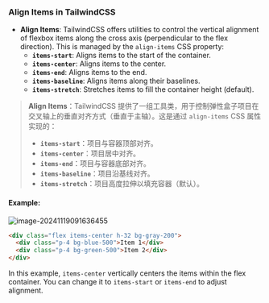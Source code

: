 ### Align Items in TailwindCSS

- **Align Items**: TailwindCSS offers utilities to control the vertical alignment of flexbox items along the cross axis (perpendicular to the flex direction). This is managed by the `align-items` CSS property:
  - **`items-start`**: Aligns items to the start of the container.
  - **`items-center`**: Aligns items to the center.
  - **`items-end`**: Aligns items to the end.
  - **`items-baseline`**: Aligns items along their baselines.
  - **`items-stretch`**: Stretches items to fill the container height (default).

> **Align Items**：TailwindCSS 提供了一组工具类，用于控制弹性盒子项目在交叉轴上的垂直对齐方式（垂直于主轴）。这是通过 `align-items` CSS 属性实现的：
> - **`items-start`**：项目与容器顶部对齐。
> - **`items-center`**：项目居中对齐。
> - **`items-end`**：项目与容器底部对齐。
> - **`items-baseline`**：项目沿基线对齐。
> - **`items-stretch`**：项目高度拉伸以填充容器（默认）。

#### Example:

![image-20241119091636455](C:\Users\10691\AppData\Roaming\Typora\typora-user-images\image-20241119091636455.png)

```html
<div class="flex items-center h-32 bg-gray-200">
  <div class="p-4 bg-blue-500">Item 1</div>
  <div class="p-4 bg-green-500">Item 2</div>
</div>
```

In this example, `items-center` vertically centers the items within the flex container. You can change it to `items-start` or `items-end` to adjust alignment.